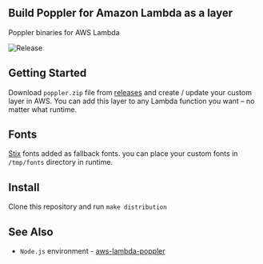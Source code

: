 ## Build Poppler for Amazon Lambda as a layer
Poppler binaries for AWS Lambda 

![Release](https://github.com/alanjjenkins/aws-lambda-poppler-layer/workflows/Release/badge.svg)

## Getting Started
Download `poppler.zip` file from [releases](https://github.com/alanjjenkins/aws-lambda-poppler-layer/releases) and create / update your custom layer in AWS. You can add this layer to any Lambda function you want – no matter what runtime.

## Fonts
[Stix](https://github.com/stipub/stixfonts/tree/master/OTF) fonts added as fallback fonts. you can place your custom fonts in `/tmp/fonts` directory in runtime.

## Install
Clone this repository and run `make distribution`

## See Also
- `Node.js` environment - [aws-lambda-poppler](https://github.com/alanjjenkins/aws-lambda-poppler)
